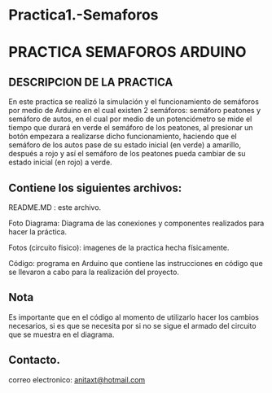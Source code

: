 # Practica1.-Semaforos
PRACTICA SEMAFOROS ARDUINO
==========================

DESCRIPCION DE LA PRACTICA
--------------------------

En este practica se realizó la simulación y el funcionamiento de
semáforos por medio de Arduino en el cual existen 2 semáforos: semáforo peatones y 
semáforo de autos, en el cual por medio de un potenciómetro se mide el tiempo que 
durará en verde el semáforo de los peatones, al presionar un botón empezara a
realizarse dicho funcionamiento, haciendo que el semáforo de los autos pase de 
su estado inicial (en verde) a amarillo, después a rojo y así el semáforo de 
los peatones pueda cambiar de su estado inicial (en rojo) a verde.

Contiene los siguientes archivos:
-------------------------------------------
 
README.MD : este archivo.

Foto Diagrama: Diagrama de las conexiones y componentes realizados para hacer la práctica.

Fotos (circuito fisico): imagenes de la practica hecha físicamente.

Código: programa en Arduino que contiene las instrucciones en código que se llevaron
        a cabo para la realización del proyecto.

Nota
------

Es importante que en el código al momento de utilizarlo hacer los cambios necesarios,
si es que se necesita por si no se sigue el armado del circuito que se muestra en el diagrama.

Contacto.
--------------
correo electronico: anitaxt@hotmail.com
